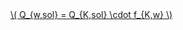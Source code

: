 <a href="/eco2_guide_center/1.%20ECO2%20Logic%20Guide/Hee1_Equation_List.html" class="equation-link" target="_blank" rel="noopener noreferrer">
  \( Q_{w,sol} = Q_{K,sol} \cdot f_{K,w} \) 
</a>

